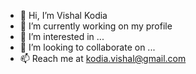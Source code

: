 - 👋 Hi, I’m Vishal Kodia
- 🌱 I’m currently working on my profile
- 👀 I’m interested in ...
- 💞️ I’m looking to collaborate on ...
- 📫 Reach me at kodia.vishal@gmail.com

<!---
kodia-vishal/kodia-vishal is a ✨ special ✨ repository because its `README.md` (this file) appears on your GitHub profile.
You can click the Preview link to take a look at your changes.
--->
